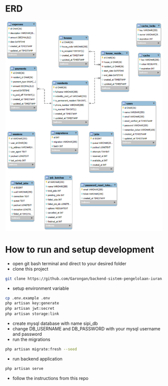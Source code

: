# ERD
![erd](erd.png)

# How to run and setup development
- open git bash terminal and direct to your desired folder
- clone this project
```bash
git clone https://github.com/Garongan/backend-sistem-pengelolaan-iuran.git
```
- setup environment variable
```bash
cp .env.example .env
php artisan key:generate
php artisan jwt:secret
php artisan storage:link
```
- create mysql database with name sipi_db
- change DB_USERNAME and DB_PASSWORD with your mysql username and password
- run the migrations
```bash
php artisan migrate:fresh --seed
```
- run backend application
```bash
php artisan serve
```
- follow the instructions from this repo